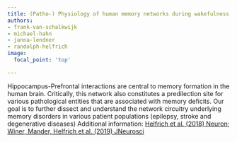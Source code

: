 ```yaml
---
title: (Patho-) Physiology of human memory networks during wakefulness and sleep
authors:
- frank-van-schalkwijk
- michael-hahn
- janna-lendner
- randolph-helfrich
image:
  focal_point: 'top'

---
```


<!--more-->

Hippocampus-Prefrontal interactions are central to memory formation in the human brain. Critically, this network also constitutes a predilection site for various pathological entities that are associated with memory deficits. Our goal is to further dissect and understand the network circuitry underlying memory disorders in various patient populations (epilepsy, stroke and degenerative diseases)
Additional information: [Helfrich et al. (2018) Neuron](https://pubmed.ncbi.nlm.nih.gov/29249289/); [Winer, Mander, Helfrich et al. (2019) JNeurosci](https://www.jneurosci.org/content/39/32/6315)
